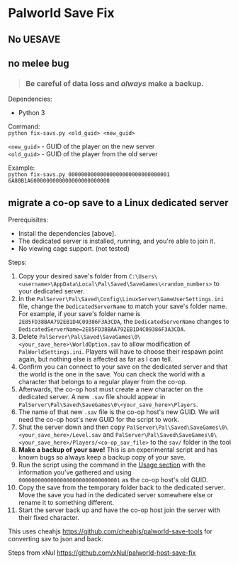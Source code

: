 # Palworld Save Fix 
## No UESAVE
## no melee bug


> ### Be careful of data loss and *always* make a backup.

Dependencies:
- Python 3

Command:    
`python fix-savs.py <old_guid> <new_guid>`

`<new_guid>` - GUID of the player on the new server    
`<old_guid>` - GUID of the player from the old server

Example:    
`python fix-savs.py 00000000000000000000000000000001 6A80B1A6000000000000000000000000`

## migrate a co-op save to a Linux dedicated server

Prerequisites:
- Install the dependencies [above].
- The dedicated server is installed, running, and you're able to join it.
- No viewing cage support. (not tested)

Steps:
1. Copy your desired save's folder from `C:\Users\<username>\AppData\Local\Pal\Saved\SaveGames\<random_numbers>` to your dedicated server.
2. In the `PalServer\Pal\Saved\Config\LinuxServer\GameUserSettings.ini` file, change the `DedicatedServerName` to match your save's folder name. For example, if your save's folder name is `2E85FD38BAA792EB1D4C09386F3A3CDA`, the `DedicatedServerName` changes to `DedicatedServerName=2E85FD38BAA792EB1D4C09386F3A3CDA`.
3. Delete `PalServer\Pal\Saved\SaveGames\0\<your_save_here>\WorldOption.sav` to allow modification of `PalWorldSettings.ini`. Players will have to choose their respawn point again, but nothing else is affected as far as I can tell.
4. Confirm you can connect to your save on the dedicated server and that the world is the one in the save. You can check the world with a character that belongs to a regular player from the co-op.
5. Afterwards, the co-op host must create a new character on the dedicated server. A new `.sav` file should appear in `PalServer\Pal\Saved\SaveGames\0\<your_save_here>\Players`.
6. The name of that new `.sav` file is the co-op host's new GUID. We will need the co-op host's new GUID for the script to work.
7. Shut the server down and then copy `PalServer\Pal\Saved\SaveGames\0\<your_save_here>/Level.sav` and `PalServer\Pal\Saved\SaveGames\0\<your_save_here>/Players/<co-op_sav_file>` to the `sav/` folder in the tool
8. **Make a backup of your save!** This is an experimental script and has known bugs so always keep a backup copy of your save.
9. Run the script using the command in the [Usage section](#usage) with the information you've gathered and using `00000000000000000000000000000001` as the co-op host's old GUID.
10. Copy the save from the temporary folder back to the dedicated server. Move the save you had in the dedicated server somewhere else or rename it to something different.
11. Start the server back up and have the co-op host join the server with their fixed character.




This uses cheahjs https://github.com/cheahjs/palworld-save-tools for converting sav to json and back.

Steps from xNul https://github.com/xNul/palworld-host-save-fix
